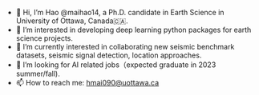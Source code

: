- 👋 Hi, I’m Hao @maihao14, a Ph.D. candidate in Earth Science in University of Ottawa, Canada🇨🇦.
- 👀 I’m interested in developing deep learning python packages for earth science projects.
- 🌱 I’m currently interested in collaborating new seismic benchmark datasets, seismic signal detection, location approaches.
- 💞️ I’m looking for AI related jobs（expected graduate in 2023 summer/fall).
- 📫 How to reach me: hmai090@uottawa.ca

<!---
maihao14/maihao14 is a ✨ special ✨ repository because its `README.md` (this file) appears on your GitHub profile.
You can click the Preview link to take a look at your changes.
--->
